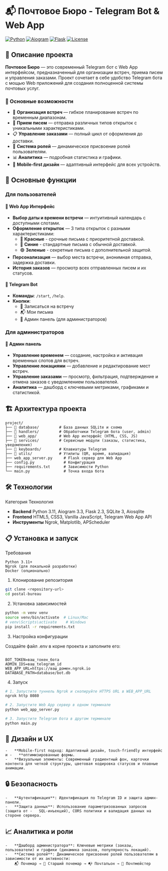 # 📬 Почтовое Бюро - Telegram Bot & Web App

[![Python](https://img.shields.io/badge/Python-3.11-blue)](https://www.python.org/)
[![Aiogram](https://img.shields.io/badge/Aiogram-3.3.0-red)](https://docs.aiogram.dev/)
[![Flask](https://img.shields.io/badge/Flask-2.3.3-green)](https://flask.palletsprojects.com/)
[![License](https://img.shields.io/badge/License-MIT-yellow)](LICENSE)

## 📖 Описание проекта

**Почтовое Бюро** — это современный Telegram бот с Web App интерфейсом, предназначенный для организации встреч, приема писем и управления заказами. Проект сочетает в себе удобство Telegram бота с мощью Web приложений для создания полноценной системы почтовых услуг.

### 🎯 Основные возможности

-   📅 **Организация встреч** — гибкое планирование встреч по временным диапазонам.
-   💌 **Прием писем** — отправка различных типов открыток с уникальными характеристиками.
-   📋 **Управление заказами** — полный цикл от оформления до доставки.
-   👥 **Система ролей** — динамическое присвоение ролей пользователям.
-   📊 **Аналитика** — подробная статистика и графики.
-   📱 **Mobile-first дизайн** — адаптивный интерфейс для всех устройств.

## 🚀 Основные функции

### Для пользователей

#### 📲 Web App Интерфейс

-   **Выбор даты и времени встречи** — интуитивный календарь с доступными слотами.
-   **Оформление открыток** — 3 типа открыток с разными характеристиками:
    -   🔴 **Красные** - срочные письма с приоритетной доставкой.
    -   🔵 **Синие** - стандартные письма с обычной доставкой.
    -   🟢 **Зеленые** - секретные письма с дополнительной защитой.
-   **Персонализация** — выбор места встречи, анонимная отправка, задержка доставки.
-   **История заказов** — просмотр всех отправленных писем и их статусов.

#### 🤖 Telegram Bot

-   **Команды**: `/start`, `/help`.
-   **Кнопки**:
    -   📅 Записаться на встречу
    -   📬 Мои письма
    -   👑 Админ панель (для администраторов)

### Для администраторов

#### 👑 Админ панель

-   **Управление временем** — создание, настройка и активация временных слотов для встреч.
-   **Управление локациями** — добавление и редактирование мест встреч.
-   **Управление заказами** — просмотр, фильтрация, подтверждение и отмена заказов с уведомлением пользователей.
-   **Аналитика** — дашборд с ключевыми метриками, графиками и статистикой.

## 🏗️ Архитектура проекта

```text
project/
├── 📁 database/         # База данных SQLite и схема
├── 📁 handlers/         # Обработчики Telegram бота (user, admin)
├── 📁 web_app/          # Web App интерфейс (HTML, CSS, JS)
├── 📁 services/         # Сервисные модули (заказы, статистика, уведомления)
├── 📁 keyboards/        # Клавиатуры Telegram
├── 📁 utils/            # Утилиты (QR, время, валидация)
├── web_app_server.py     # Flask сервер для Web App
├── config.py             # Конфигурация
├── requirements.txt      # Зависимости Python
└── main.py               # Точка входа бота
```

##  🛠️ Технологии
Категория	Технология
-   **Backend**	Python 3.11, Aiogram 3.3, Flask 2.3, SQLite 3, Aiosqlite
-   **Frontend**	HTML5, CSS3, Vanilla JavaScript, Telegram Web App API
-   **Инструменты**	Ngrok, Matplotlib, APScheduler

## 📋 Установка и запуск
Требования

    Python 3.11+
    Ngrok (для локальной разработки)
    Docker (опционально)

1. Клонирование репозитория

```bash
git clone <repository-url>
cd postal-bureau
```

2. Установка зависимостей


```bash
python -m venv venv
source venv/bin/activate  # Linux/Mac
# venv\Scripts\activate    # Windows
pip install -r requirements.txt
```

3. Настройка конфигурации

Создайте файл .env в корне проекта и заполните его:

```env

BOT_TOKEN=ваш_токен_бота
ADMIN_IDS=ваш_telegram_id
WEB_APP_URL=https://ваш_домен.ngrok.io
DATABASE_PATH=database/bot.db
```

4. Запуск

```bash
# 1. Запустите туннель Ngrok и скопируйте HTTPS URL в WEB_APP_URL
ngrok http 8080

# 2. Запустите Web App сервер в одном терминале
python web_app_server.py

# 3. Запустите Telegram бота в другом терминале
python main.py
```

## 🎨 Дизайн и UX

    -   **Mobile-first подход: Адаптивный дизайн, touch-friendly интерфейс и -   **оптимизированные формы.
    -   **Визуальные элементы: Современный градиентный фон, карточки контента для четкой структуры, цветовая кодировка статусов и плавные анимации.

## 🔒 Безопасность

    -   **Аутентификация**: Идентификация по Telegram ID и защита админ-панели.
    -   **Защита данных**: Использование параметризованных запросов (защита от -   SQL-инъекций), CORS политики и валидация данных на стороне сервера.

## 📈 Аналитика и роли

    -   **Дашборд администратора**: Ключевые метрики (заказы, пользователи) и графики (динамика заказов, популярность локаций).
    -   **Система ролей**: Динамическое присвоение ролей пользователям в зависимости от их активности:
        📬 Почемар → 📮 Старший почемар → 📭 Почтальон → 👑 Почтмейстер

